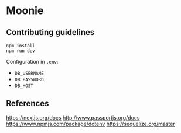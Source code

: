 # Moonie

## Contributing guidelines

```
npm install
npm run dev
```

Configuration in `.env`:
* `DB_USERNAME`
* `DB_PASSWORD`
* `DB_HOST`

## References

https://nextjs.org/docs
http://www.passportjs.org/docs
https://www.npmjs.com/package/dotenv
https://sequelize.org/master